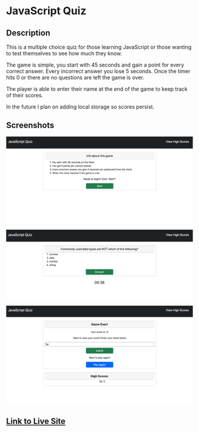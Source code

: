 # JavaScript Quiz
## Description
This is a multiple choice quiz for those learning JavaScript or those wanting to test themselves to see how much they know.

The game is simple, you start with 45 seconds and gain a point for every correct answer. Every incorrect answer you lose 5 seconds. Once the timer hits 0 or there are no questions are left the game is over.

The player is able to enter their name at the end of the game to keep track of their scores.

In the future I plan on adding local storage so scores persist.

## Screenshots
![image](/assets/imgs/homepage.png)

![image](/assets/imgs/questionExample.png)

![image](/assets/imgs/highscore.png)

## [Link to Live Site](https://taicedtea.github.io/JavaScript-Quiz/)

